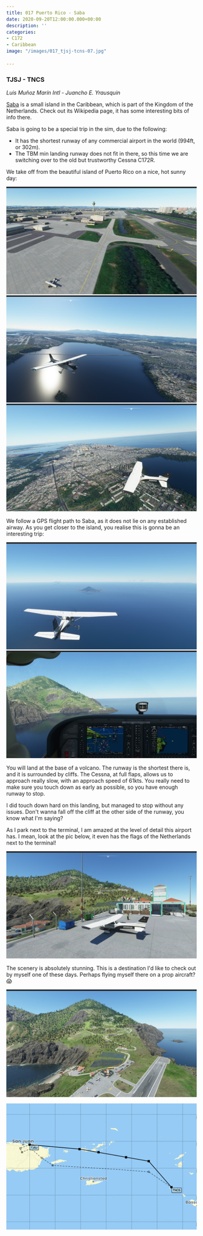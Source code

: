```yaml
---
title: 017 Puerto Rico - Saba
date: 2020-09-20T12:00:00.000+00:00
description: ''
categories:
- C172
- Caribbean
image: "/images/017_tjsj-tcns-07.jpg"

---
```

### TJSJ - TNCS

_Luis Muñoz Marín Intl - Juancho E. Yrausquin_

[Saba](https://en.wikipedia.org/wiki/Saba) is a small island in the Caribbean, which is part of the Kingdom of the Netherlands. Check out its Wikipedia page, it has some interesting bits of info there.

Saba is going to be a special trip in the sim, due to the following:

* It has the shortest runway of any commercial airport in the world (994ft, or 302m).
* The TBM min landing runway does not fit in there, so this time we are switching over to the old but trustworthy Cessna C172R.

We take off from the beautiful island of Puerto Rico on a nice, hot sunny day:

![](/images/017_tjsj-tcns-01.jpg)![](/images/017_tjsj-tcns-02.jpg)![](/images/017_tjsj-tcns-03.jpg)

We follow a GPS flight path to Saba, as it does not lie on any established airway. As you get closer to the island, you realise this is gonna be an interesting trip:

![](/images/017_tjsj-tcns-04.jpg)![](/images/017_tjsj-tcns-05.jpg)

You will land at the base of a volcano. The runway is the shortest there is, and it is surrounded by cliffs. The Cessna, at full flaps, allows us to approach really slow, with an approach speed of 61kts. You really need to make sure you touch down as early as possible, so you have enough runway to stop.

I did touch down hard on this landing, but managed to stop without any issues. Don't wanna fall off the cliff at the other side of the runway, you know what I'm saying?

As I park next to the terminal, I am amazed at the level of detail this airport has. I mean, look at the pic below, it even has the flags of the Netherlands next to the terminal!

![](/images/017_tjsj-tcns-06.jpg)

The scenery is absolutely stunning. This is a destination I'd like to check out by myself one of these days. Perhaps flying myself there on a prop aircraft? 😱

![](/images/017_tjsj-tcns-07.jpg)

![](/images/screenshot-2020-09-26-at-12-06-14.png)